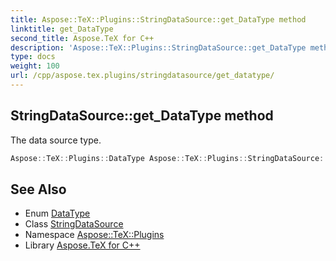 ```yaml
---
title: Aspose::TeX::Plugins::StringDataSource::get_DataType method
linktitle: get_DataType
second_title: Aspose.TeX for C++
description: 'Aspose::TeX::Plugins::StringDataSource::get_DataType method. The data source type in C++.'
type: docs
weight: 100
url: /cpp/aspose.tex.plugins/stringdatasource/get_datatype/
---
```

## StringDataSource::get_DataType method


The data source type.

```cpp
Aspose::TeX::Plugins::DataType Aspose::TeX::Plugins::StringDataSource::get_DataType() override
```

## See Also

* Enum [DataType](../../datatype/)
* Class [StringDataSource](../)
* Namespace [Aspose::TeX::Plugins](../../)
* Library [Aspose.TeX for C++](../../../)
